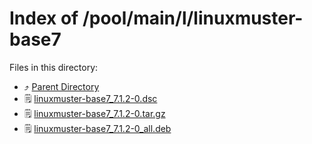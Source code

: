 
# Index of /pool/main/l/linuxmuster-base7
Files in this directory:
- ⤴ [Parent Directory](../)
- 🗒 [linuxmuster-base7_7.1.2-0.dsc](linuxmuster-base7_7.1.2-0.dsc)
- 🗒 [linuxmuster-base7_7.1.2-0.tar.gz](linuxmuster-base7_7.1.2-0.tar.gz)
- 🗒 [linuxmuster-base7_7.1.2-0_all.deb](linuxmuster-base7_7.1.2-0_all.deb)
